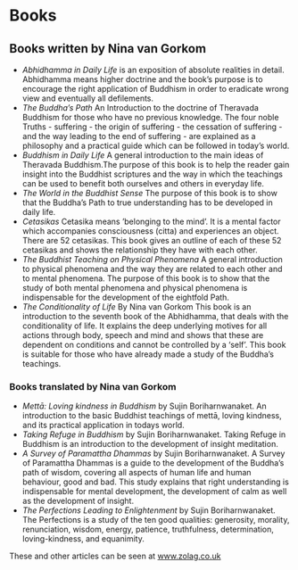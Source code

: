# Books

## Books written by Nina van Gorkom 

- *Abhidhamma in Daily Life* is an exposition of absolute realities
 in detail. Abhidhamma means higher doctrine and the book’s purpose
 is to encourage the right application of Buddhism in order to
 eradicate wrong view and eventually all defilements.
-  *The Buddha’s Path* An Introduction to the doctrine of Theravada
 Buddhism for those who have no previous knowledge. The four noble
 Truths - suffering - the origin of suffering - the cessation of
 suffering - and the way leading to the end of suffering - are
 explained as a philosophy and a practical guide which can be
 followed in today’s world.
-  *Buddhism in Daily Life* A general introduction to the main ideas
 of Theravada Buddhism.The purpose of this book is to help the reader
 gain insight into the Buddhist scriptures and the way in which the
 teachings can be used to benefit both ourselves and others in
 everyday life.
-  *The World in the Buddhist Sense* The purpose of this book is to
 show that the Buddha’s Path to true understanding has to be
 developed in daily life.
-  *Cetasikas* Cetasika means ’belonging to the mind’. It is a mental
 factor which accompanies consciousness (citta) and experiences an
 object. There are 52 cetasikas. This book gives an outline of each
 of these 52 cetasikas and shows the relationship they have with each
 other.
- *The Buddhist Teaching on Physical Phenomena* A general
 introduction to physical phenomena and the way they are related to
 each other and to mental phenomena. The purpose of this book is to
 show that the study of both mental phenomena and physical phenomena
 is indispensable for the development of the eightfold Path.
- *The Conditionality of Life* By Nina van Gorkom
 This book is an introduction to the seventh book of the Abhidhamma,
 that deals with the conditionality of life. It explains the deep
 underlying motives for all actions through body, speech and mind and
 shows that these are dependent on conditions and cannot be
 controlled by a ‘self’. This book is suitable for those who have
 already made a study of the Buddha’s teachings.



### Books translated by Nina van Gorkom 


-  *Mettā: Loving kindness in Buddhism* by Sujin Boriharnwanaket. An
 introduction to the basic Buddhist teachings of mettā, loving
 kindness, and its practical application in todays world.
-  *Taking Refuge in Buddhism* by Sujin Boriharnwanaket. Taking
 Refuge in Buddhism is an introduction to the development of insight
 meditation.
-  *A Survey of Paramattha Dhammas* by Sujin Boriharnwanaket. A
 Survey of Paramattha Dhammas is a guide to the development of the
 Buddha’s path of wisdom, covering all aspects of human life and
 human behaviour, good and bad. This study explains that right
 understanding is indispensable for mental development, the
 development of calm as well as the development of insight.
- *The Perfections Leading to Enlightenment* by Sujin
 Boriharnwanaket. The Perfections is a study of the ten good
 qualities: generosity, morality, renunciation, wisdom, energy,
 patience, truthfulness, determination, loving-kindness, and
 equanimity.

These and other articles can be seen at www.zolag.co.uk




